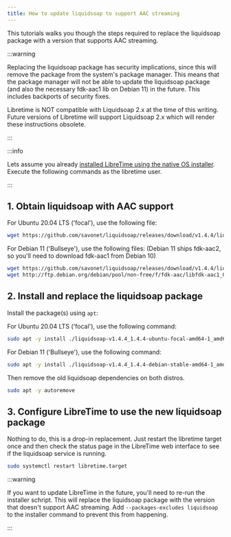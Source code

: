 ```yaml
---
title: How to update liquidsoap to support AAC streaming
---
```


This tutorials walks you though the steps required to replace the liquidsoap package with a version that supports AAC streaming.

:::warning

Replacing the liquidsoap package has security implications, since this will remove the package from the system's package manager. This means that the package manager will not be able to update the liquidsoap package (and also the necessary fdk-aac1 lib on Debian 11) in the future. This includes backports of security fixes.

Libretime is NOT compatible with Liquidsoap 2.x at the time of this writing. Future versions of Libretime will support Liquidsoap 2.x which will render these instructions obsolete.

:::

:::info

Lets assume you already [installed LibreTime using the native OS installer](../install/install-using-the-installer.md). Execute the following commands as the libretime user.

:::

## 1. Obtain liquidsoap with AAC support

For Ubuntu 20.04 LTS ('focal'), use the following file:

```bash
wget https://github.com/savonet/liquidsoap/releases/download/v1.4.4/liquidsoap-v1.4.4_1.4.4-ubuntu-focal-amd64-1_amd64.deb
```

For Debian 11 ('Bullseye'), use the following files: (Debian 11 ships fdk-aac2, so you'll need to download fdk-aac1 from Debian 10)

```bash
wget https://github.com/savonet/liquidsoap/releases/download/v1.4.4/liquidsoap-v1.4.4_1.4.4-debian-stable-amd64-1_amd64.deb
wget http://ftp.debian.org/debian/pool/non-free/f/fdk-aac/libfdk-aac1_0.1.6-1_amd64.deb
```

## 2. Install and replace the liquidsoap package

Install the package(s) using `apt`:

For Ubuntu 20.04 LTS ('focal'), use the following command:

```bash
sudo apt -y install ./liquidsoap-v1.4.4_1.4.4-ubuntu-focal-amd64-1_amd64.deb
```

For Debian 11 ('Bullseye'), use the following command:

```bash
sudo apt -y install ./liquidsoap-v1.4.4_1.4.4-debian-stable-amd64-1_amd64.deb ./libfdk-aac1_0.1.6-1_amd64.deb
```

Then remove the old liquidsoap dependencies on both distros.

```bash
sudo apt -y autoremove
```

## 3. Configure LibreTime to use the new liquidsoap package

Nothing to do, this is a drop-in replacement. Just restart the libretime target once and then check the status page in the LibreTime web interface to see if the liquidsoap service is running.

```bash
sudo systemctl restart libretime.target
```

:::warning

If you want to update LibreTime in the future, you'll need to re-run the installer schript. This will replace the liquidsoap package with the version that doesn't support AAC streaming. Add `--packages-excludes liquidsoap` to the installer command to prevent this from happening.

:::
